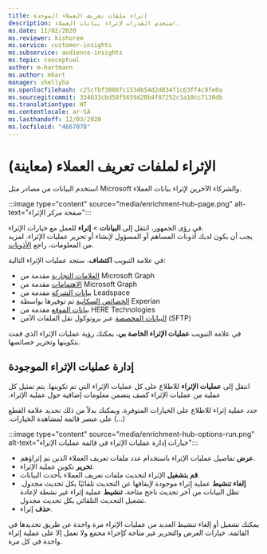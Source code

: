 ```yaml
---
title: إثراء ملفات تعريف العملاء الموحدة
description: استخدم القدرات لإثراء بيانات العملاء.
ms.date: 11/02/2020
ms.reviewer: kishorem
ms.service: customer-insights
ms.subservice: audience-insights
ms.topic: conceptual
author: m-hartmann
ms.author: mhart
manager: shellyha
ms.openlocfilehash: c25cfbf3808fc1534b54d2d834f1c63ff4c9fe0a
ms.sourcegitcommit: 334633cbd58f5659d20b4f87252c1a10cc7130db
ms.translationtype: HT
ms.contentlocale: ar-SA
ms.lasthandoff: 12/03/2020
ms.locfileid: "4667078"
---
```

# <a name="enrichment-for-customer-profiles-preview"></a>الإثراء لملفات تعريف العملاء (معاينة)

استخدم البيانات من مصادر مثل Microsoft والشركاء الآخرين لإثراء بيانات العملاء.

:::image type="content" source="media/enrichment-hub-page.png" alt-text="صفحة مركز الإثراء":::

في رؤى الجمهور، انتقل إلى **البيانات** > **إثراء** للعمل مع خيارات الإثراء.    
يجب أن يكون لديك أذونات المساهم أو المسؤول لإنشاء أو تحرير عمليات الإثراء. لمزيد من المعلومات، راجع [الأذونات](permissions.md).

في علامة التبويب **اكتشاف**، ستجد عمليات الإثراء التالية:

- [العلامات التجارية](enrichment-microsoft-graph.md) مقدمة من Microsoft Graph
- [الاهتمامات](enrichment-microsoft-graph.md) مقدمة من Microsoft Graph
- [بيانات الشركة](enrichment-leadspace.md) مقدمة من Leadspace
- [الخصائص السكانية](enrichment-experian.md) تم توفيرها بواسطة Experian
- [بيانات الموقع](enrichment-here.md) مقدمة من HERE Technologies
- [البيانات المخصصة](enrichment-SFTP-custom-import.md) عبر بروتوكول نقل الملفات الآمن (SFTP)‬

في علامة التبويب **عمليات الإثراء الخاصة بي‬**، يمكنك رؤية عمليات الإثراء الذي قمت بتكوينها وتحرير خصائصها.

## <a name="manage-existing-enrichments"></a>إدارة ‏‫عمليات الإثراء الموجودة

انتقل إلى **‏‫عمليات الإثراء** للاطلاع على كل ‏‫عمليات الإثراء التي تم تكوينها. يتم تمثيل كل عملية من ‏‫عمليات الإثراء كصف يتضمن معلومات إضافية حول ‏‫عملية الإثراء.

حدد ‏‫عملية إثراء للاطلاع على الخيارات المتوفرة. ويمكنك بدلاً من ذلك تحديد علامة القطع (...) على عنصر قائمة لمشاهدة الخيارات.

:::image type="content" source="media/enrichment-hub-options-run.png" alt-text="خيارات إدارة عمليات الإثراء في قائمة عمليات الإثراء":::

- **عرض** تفاصيل عمليات الإثراء باستخدام عدد ملفات تعريف العملاء الذين تم إثراؤهم.
- **تحرير** تكوين عملية الإثراء.
- **قم بتشغيل** الإثراء لتحديث ملفات تعريف العملاء بأحدث البيانات.
- **إلغاء تنشيط** عملية إثراء موجودة لإيقافها عن التحديث تلقائيًا بكل تحديث مجدول. تظل البيانات من آخر تحديث ناجح متاحة. **تنشيط** عملية إثراء غير نشطة لإعادة تشغيل التحديث التلقائي بكل تحديث مجدول.
- **حذف** إثراء.

يمكنك تشغيل أو إلغاء تنشيط العديد من عمليات الإثراء مرة واحدة عن طريق تحديدها في القائمة. خيارات العرض والتحرير غير متاحة كإجراء مجمع ولا تعمل إلا على عملية إثراء واحدة في كل مرة.
